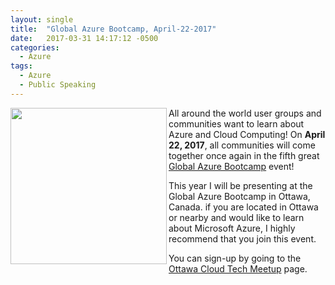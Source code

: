 ```yaml
---
layout: single
title:  "Global Azure Bootcamp, April-22-2017"
date:   2017-03-31 14:17:12 -0500
categories:
  - Azure
tags:
  - Azure
  - Public Speaking
---
```


<img align="left" src="https://global.azurebootcamp.net/wp-content/uploads/2016/09/2017-logo-250x169.png" width="250">

All around the world user groups and communities want to learn about Azure and Cloud Computing! On **April 22, 2017**, all communities will come together once again in the fifth great [Global Azure Bootcamp](https://global.azurebootcamp.net/) event!

This year I will be presenting at the Global Azure Bootcamp in Ottawa, Canada. if you are located in Ottawa or nearby and would like to learn about Microsoft Azure, I highly recommend that you join this event.

You can sign-up by going to the [Ottawa Cloud Tech Meetup](https://www.meetup.com/OttCloudTech/events/237056729/) page.